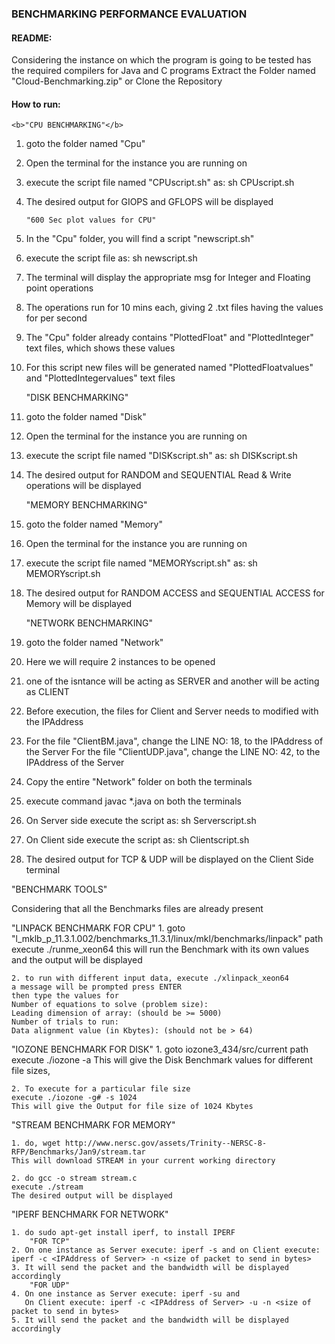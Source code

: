 <h3>BENCHMARKING PERFORMANCE EVALUATION</h3>


<h4>README:</h4>

Considering the instance on which the program is going to be tested has the required compilers for Java and C programs
Extract the Folder named "Cloud-Benchmarking.zip" or Clone the Repository

<h4>How to run:</h4>

	<b>"CPU BENCHMARKING"</b>

1. goto the folder named "Cpu"
2. Open the terminal for the instance you are running on
3. execute the script file named "CPUscript.sh" as:
	sh CPUscript.sh
4. The desired output for GIOPS and GFLOPS will be displayed

	<code>"600 Sec plot values for CPU"</code>

1. In the "Cpu" folder, you will find a script "newscript.sh"
2. execute the script file as:
	sh newscript.sh
3. The terminal will display the appropriate msg for Integer and Floating point operations
4. The operations run for 10 mins each, giving 2 .txt files having the values for per second
5. The "Cpu" folder already contains "PlottedFloat" and "PlottedInteger" text files, which shows these values
5. For this script new files will be generated named "PlottedFloatvalues" and "PlottedIntegervalues" text files



	"DISK BENCHMARKING"

1. goto the folder named "Disk"
2. Open the terminal for the instance you are running on
3. execute the script file named "DISKscript.sh" as:
	sh DISKscript.sh
4. The desired output for RANDOM and SEQUENTIAL Read & Write operations will be displayed



	"MEMORY BENCHMARKING"

1. goto the folder named "Memory"
2. Open the terminal for the instance you are running on
3. execute the script file named "MEMORYscript.sh" as:
	sh MEMORYscript.sh
4. The desired output for RANDOM ACCESS and SEQUENTIAL ACCESS for Memory will be displayed



	"NETWORK BENCHMARKING"

1. goto the folder named "Network"
2. Here we will require 2 instances to be opened
3. one of the isntance will be acting as SERVER and another will be acting as CLIENT
4. Before execution, the files for Client and Server needs to modified with the IPAddress
5. For the file "ClientBM.java", change the LINE NO: 18, to the IPAddress of the Server
   For the file "ClientUDP.java", change the LINE NO: 42, to the IPAddress of the Server
6. Copy the entire "Network" folder on both the terminals
7. execute command javac *.java on both the terminals
8. On Server side execute the script as:
	sh Serverscript.sh
9. On Client side execute the script as:
	sh Clientscript.sh 
10. The desired output for TCP & UDP will be displayed on the Client Side terminal



"BENCHMARK TOOLS"

Considering that all the Benchmarks files are already present
 
"LINPACK BENCHMARK FOR CPU"
	1. goto "l_mklb_p_11.3.1.002/benchmarks_11.3.1/linux/mkl/benchmarks/linpack" path
	execute ./runme_xeon64 
	this will run the Benchmark with its own values and the output will be displayed
	
	2. to run with different input data, execute ./xlinpack_xeon64
	a message will be prompted press ENTER
	then type the values for 
	Number of equations to solve (problem size): 
	Leading dimension of array: (should be >= 5000)
	Number of trials to run:
	Data alignment value (in Kbytes): (should not be > 64)

"IOZONE BENCHMARK FOR DISK"
	1. goto iozone3_434/src/current path
	execute ./iozone -a
	This will give the Disk Benchmark values for different file sizes,
	
	2. To execute for a particular file size 
	execute ./iozone -g# -s 1024
	This will give the Output for file size of 1024 Kbytes	

"STREAM BENCHMARK FOR MEMORY"

	1. do, wget http://www.nersc.gov/assets/Trinity--NERSC-8-RFP/Benchmarks/Jan9/stream.tar
	This will download STREAM in your current working directory

	2. do gcc -o stream stream.c
	execute ./stream
	The desired output will be displayed


"IPERF BENCHMARK FOR NETWORK"

	1. do sudo apt-get install iperf, to install IPERF
		"FOR TCP"
	2. On one instance as Server execute: iperf -s and on Client execute: iperf -c <IPAddress of Server> -n <size of packet to send in bytes>
	3. It will send the packet and the bandwidth will be displayed accordingly
		"FOR UDP"
	4. On one instance as Server execute: iperf -su and 
	   On Client execute: iperf -c <IPAddress of Server> -u -n <size of packet to send in bytes>
	5. It will send the packet and the bandwidth will be displayed accordingly
